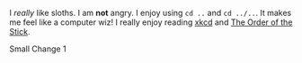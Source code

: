 I _really_ like sloths.
I am **not** angry.
I enjoy using ```cd ..``` and ```cd ../..```. It makes me feel like a computer wiz!
I really enjoy reading [xkcd](http://xkcd.com) and [The Order of the Stick](http://giantitp.com).

Small Change 1

